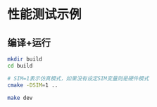 # 性能测试示例  

## 编译+运行

```bash
mkdir build 
cd build

# SIM=1表示仿真模式，如果没有设定SIM变量则是硬件模式
cmake -DSIM=1 ..

make dev
```
